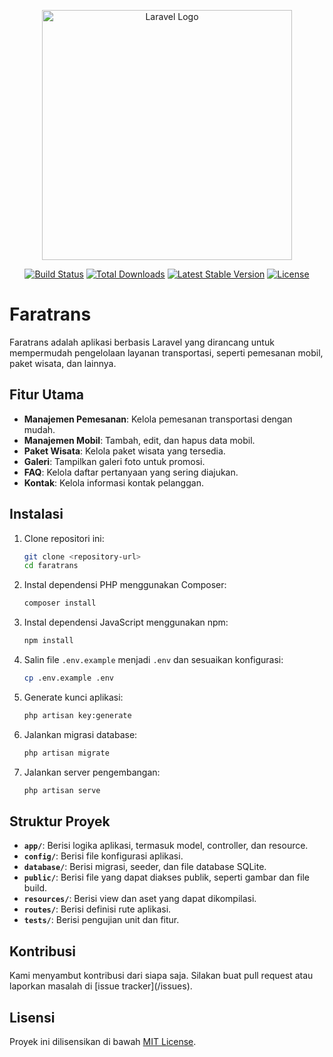 <p align="center"><a href="https://laravel.com" target="_blank"><img src="https://raw.githubusercontent.com/laravel/art/master/logo-lockup/5%20SVG/2%20CMYK/1%20Full%20Color/laravel-logolockup-cmyk-red.svg" width="400" alt="Laravel Logo"></a></p>

<p align="center">
<a href="https://github.com/laravel/framework/actions"><img src="https://github.com/laravel/framework/workflows/tests/badge.svg" alt="Build Status"></a>
<a href="https://packagist.org/packages/laravel/framework"><img src="https://img.shields.io/packagist/dt/laravel/framework" alt="Total Downloads"></a>
<a href="https://packagist.org/packages/laravel/framework"><img src="https://img.shields.io/packagist/v/laravel/framework" alt="Latest Stable Version"></a>
<a href="https://packagist.org/packages/laravel/framework"><img src="https://img.shields.io/packagist/l/laravel/framework" alt="License"></a>
</p>

# Faratrans

Faratrans adalah aplikasi berbasis Laravel yang dirancang untuk mempermudah pengelolaan layanan transportasi, seperti pemesanan mobil, paket wisata, dan lainnya.

## Fitur Utama

- **Manajemen Pemesanan**: Kelola pemesanan transportasi dengan mudah.
- **Manajemen Mobil**: Tambah, edit, dan hapus data mobil.
- **Paket Wisata**: Kelola paket wisata yang tersedia.
- **Galeri**: Tampilkan galeri foto untuk promosi.
- **FAQ**: Kelola daftar pertanyaan yang sering diajukan.
- **Kontak**: Kelola informasi kontak pelanggan.

## Instalasi

1. Clone repositori ini:
   ```bash
   git clone <repository-url>
   cd faratrans
   ```

2. Instal dependensi PHP menggunakan Composer:
   ```bash
   composer install
   ```

3. Instal dependensi JavaScript menggunakan npm:
   ```bash
   npm install
   ```

4. Salin file `.env.example` menjadi `.env` dan sesuaikan konfigurasi:
   ```bash
   cp .env.example .env
   ```

5. Generate kunci aplikasi:
   ```bash
   php artisan key:generate
   ```

6. Jalankan migrasi database:
   ```bash
   php artisan migrate
   ```

7. Jalankan server pengembangan:
   ```bash
   php artisan serve
   ```

## Struktur Proyek

- **`app/`**: Berisi logika aplikasi, termasuk model, controller, dan resource.
- **`config/`**: Berisi file konfigurasi aplikasi.
- **`database/`**: Berisi migrasi, seeder, dan file database SQLite.
- **`public/`**: Berisi file yang dapat diakses publik, seperti gambar dan file build.
- **`resources/`**: Berisi view dan aset yang dapat dikompilasi.
- **`routes/`**: Berisi definisi rute aplikasi.
- **`tests/`**: Berisi pengujian unit dan fitur.

## Kontribusi

Kami menyambut kontribusi dari siapa saja. Silakan buat pull request atau laporkan masalah di [issue tracker](<repository-url>/issues).

## Lisensi

Proyek ini dilisensikan di bawah [MIT License](https://opensource.org/licenses/MIT).
